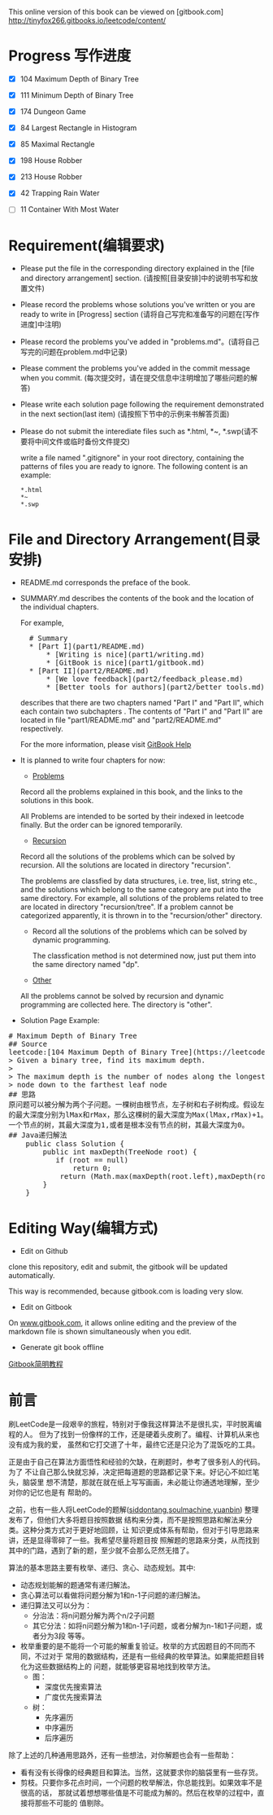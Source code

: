This online version of this book can be viewed on [gitbook.com] http://tinyfox266.gitbooks.io/leetcode/content/
# Progress 写作进度
- [x] 104 Maximum Depth of Binary Tree
- [x] 111 Minimum Depth of Binary Tree
- [x] 174 Dungeon Game
- [x] 84  Largest Rectangle in Histogram
- [x] 85  Maximal Rectangle
- [x] 198 House Robber
- [x] 213 House Robber
- [x] 42 Trapping Rain Water
- [ ] 11 Container With Most Water


# Requirement(编辑要求)
*  Please put the file in the corresponding directory explained in the [file and
   directory arrangement] section. (请按照[目录安排]中的说明书写和放置文件) 
* Please record the problems whose solutions you've written or you are ready to
  write in [Progress] section (请将自己写完和准备写的问题在[写作进度]中注明)
* Please record the problems you've added in
  "problems.md"。(请将自己写完的问题在problem.md中记录)
*  Please comment the problems you've added in the commit message when you
   commit. (每次提交时，请在提交信息中注明增加了哪些问题的解答)
* Please write each solution page following the requirement demonstrated in the
  next section(last item) (请按照下节中的示例来书解答页面)
* Please do not submit the interediate files such as *.html, *~,
    *.swp(请不要将中间文件或临时备份文件提交)
    
  write a file named ".gitignore" in your root directory, containing the
  patterns of files you are ready to ignore. The following content is an example:
  ```
  *.html
  *~
  *.swp
  ``` 
 
# File and Directory Arrangement(目录安排)
* README.md corresponds the preface of the book.
* SUMMARY.md describes the contents of the book and the location of the individual
  chapters.

  For example, 
  <pre>
    # Summary
    * [Part I](part1/README.md)
        * [Writing is nice](part1/writing.md)
        * [GitBook is nice](part1/gitbook.md)
    * [Part II](part2/README.md)
        * [We love feedback](part2/feedback_please.md)
        * [Better tools for authors](part2/better_tools.md)
  </pre>

   describes that there are two chapters named "Part I" and "Part II", which
   each contain two subchapters . The contents of "Part I" and "Part II"
   are located in file "part1/README.md" and "part2/README.md" respectively.

   For the more information, please visit [GitBook Help](http://help.gitbook.com/format/chapters.html) 

* It is planned to write four chapters for now:
    * [Problems](problems.md)

    Record all the problems explained in this book, and the links to the
    solutions in this book.

    All Problems are intended to be sorted by their indexed in leetcode finally.
    But the order can be ignored temporarily.

    * [Recursion](recursion/README.md)

    Record all the solutions of the problems which can be solved by recursion.
    All the solutions are located in directory "recursion".

    The problems are classfied by data structures, i.e. tree, list, string etc.,
    and the solutions which belong to the same category are put into the same
    directory. For example, all solutions of the problems related to tree are
    located in directory "recursion/tree". If a problem cannot be categorized
    apparently, it is thrown in to the "recursion/other" directory.

    * Record all the solutions of the problems which can be solved by dynamic
      programming.

      The classfication method is not determined now, just put them into the
      same directory named "dp".

    * [Other](other/README.md)

    All the problems cannot be solved  by recursion and dynamic programming are
    collected here. The directory is "other".
* Solution Page Example: 
<pre>
# Maximum Depth of Binary Tree
## Source 
leetcode:[104 Maximum Depth of Binary Tree](https://leetcode.com/problems/maximum-depth-of-binary-tree/)
> Given a binary tree, find its maximum depth.
> 
> The maximum depth is the number of nodes along the longest path from the root
> node down to the farthest leaf node
## 思路
原问题可以被分解为两个子问题。一棵树由根节点，左子树和右子树构成。假设左子树和右子树
的最大深度分别为lMax和rMax，那么这棵树的最大深度为Max(lMax,rMax)+1。最小的子问题为只有
一个节点的树，其最大深度为1,或者是根本没有节点的树，其最大深度为0。
## Java递归解法
    public class Solution {
        public int maxDepth(TreeNode root) {
           if (root == null)
               return 0;
            return (Math.max(maxDepth(root.left),maxDepth(root.right)) + 1);
        }
    }
</pre>

# Editing Way(编辑方式)
* Edit on Github

clone this repository, edit and submit, the gitbook will be updated
automatically.

This way is recommended, because gitbook.com is loading very slow.

* Edit on Gitbook

On www.gitbook.com, it allows online editing and the preview of the markdown
file is shown simultaneously when you edit.

* Generate git book offline

[Gitbook简明教程](http://www.colobu.com/2014/10/09/gitbook-quickstart/)


# 前言
刷LeetCode是一段艰辛的旅程，特别对于像我这样算法不是很扎实，平时脱离编程的人。
但为了找到一份像样的工作，还是硬着头皮刷了。编程、计算机从来也没有成为我的爱，
虽然和它打交道了十年，最终它还是只沦为了混饭吃的工具。

正是由于自己在算法方面悟性和经验的欠缺，在刷题时，参考了很多别人的代码。为了
不让自己那么快就忘掉，决定把每道题的思路都记录下来。好记心不如烂笔头，脑袋里
想不清楚，那就在就在纸上写写画画，未必能让你通透地理解，至少对你的记忆也是有
帮助的。

之前，也有一些人将LeetCode的题解([siddontang][1],[soulmachine][2],[yuanbin][3])
整理发布了，但他们大多将题目按照数据
结构来分类，而不是按照思路和解法来分类。这种分类方式对于更好地回顾，让
知识更成体系有帮助，但对于引导思路来讲，还是显得零碎了一些。我希望尽量将题目按
照解题的思路来分类，从而找到其中的门路，遇到了新的题，至少就不会那么茫然无措了。

算法的基本思路主要有枚举、递归、贪心、动态规划。其中:
* 动态规划能解的题通常有递归解法。
* 贪心算法可以看做将问题分解为1和n-1子问题的递归解法。
* 递归算法又可以分为：
    * 分治法：将n问题分解为两个n/2子问题 
    * 其它分法：如将n问题分解为1和n-1子问题，或者分解为n-1和1子问题，或者分为3段
      等等。
* 枚举重要的是不能将一个可能的解重复验证。枚举的方式因题目的不同而不同，不过对于
    常用的数据结构，还是有一些经典的枚举算法。如果能把题目转化为这些数据结构上的
    问题，就能够更容易地找到枚举方法。
    * 图：
        * 深度优先搜索算法
        * 广度优先搜索算法
    * 树：
        * 先序遍历
        * 中序遍历
        * 后序遍历

除了上述的几种通用思路外，还有一些想法，对你解题也会有一些帮助：
* 看有没有长得像的经典题目和算法。当然，这就要求你的脑袋里有一些存货。
* 剪枝。只要你多花点时间，一个问题的枚举解法，你总能找到。如果效率不是很高的话，
    那就试着想想哪些值是不可能成为解的。然后在枚举的过程中，直接将那些不可能的
    值剔除。





[1]: https://www.gitbook.com/book/siddontang/leetcode-solution/details
[2]: https://github.com/soulmachine/leetcode 
[3]: http://algorithm.yuanbin.me/
